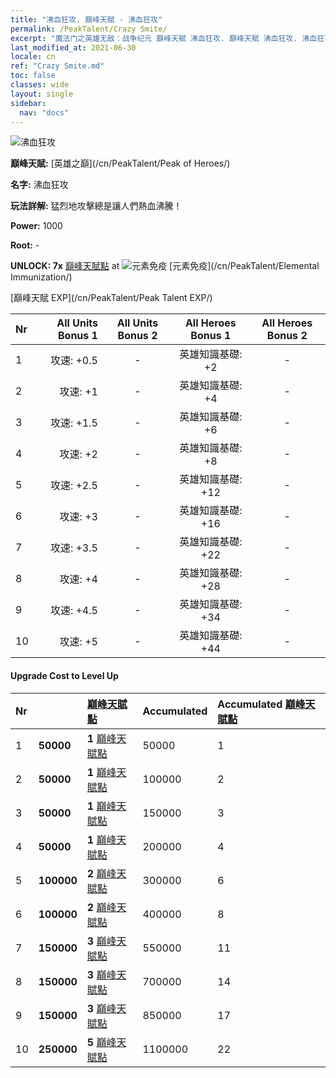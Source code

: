```yaml
---
title: "沸血狂攻. 巔峰天賦 - 沸血狂攻"
permalink: /PeakTalent/Crazy Smite/
excerpt: "魔法门之英雄无敌：战争纪元 巔峰天賦 沸血狂攻. 巔峰天賦 沸血狂攻. 沸血狂攻"
last_modified_at: 2021-06-30
locale: cn
ref: "Crazy Smite.md"
toc: false
classes: wide
layout: single
sidebar:
  nav: "docs"
---
```


  ![沸血狂攻](/images/pt/talent_1005.png)

  **巔峰天賦:** [英雄之巔](/cn/PeakTalent/Peak of Heroes/)

  **名字:** 沸血狂攻

  **玩法詳解:** 猛烈地攻擊總是讓人們熱血沸騰！

  **Power:** 1000

  **Root:** -

  **UNLOCK: 7x** [巔峰天賦點](/cn/Items/con_934/) at ![元素免疫](/images/pt/talent_1004.png) [元素免疫](/cn/PeakTalent/Elemental Immunization/)

  [巔峰天賦 EXP](/cn/PeakTalent/Peak Talent EXP/)

  | Nr | All Units Bonus 1 | All Units Bonus 2 | All Heroes Bonus 1 | All Heroes Bonus 2 |
  |:---|--------------:|:-------------:|:-------------:|:-------------:|
  | 1 | 攻速: +0.5 | - | 英雄知識基礎: +2 | - |
  | 2 | 攻速: +1 | - | 英雄知識基礎: +4 | - |
  | 3 | 攻速: +1.5 | - | 英雄知識基礎: +6 | - |
  | 4 | 攻速: +2 | - | 英雄知識基礎: +8 | - |
  | 5 | 攻速: +2.5 | - | 英雄知識基礎: +12 | - |
  | 6 | 攻速: +3 | - | 英雄知識基礎: +16 | - |
  | 7 | 攻速: +3.5 | - | 英雄知識基礎: +22 | - |
  | 8 | 攻速: +4 | - | 英雄知識基礎: +28 | - |
  | 9 | 攻速: +4.5 | - | 英雄知識基礎: +34 | - |
  | 10 | 攻速: +5 | - | 英雄知識基礎: +44 | - |


#### Upgrade Cost to Level Up

  | Nr | <i class="fas fa-coins"/> | [巔峰天賦點](/cn/Items/con_934/) | Accumulated <i class="fas fa-coins"/> | Accumulated [巔峰天賦點](/cn/Items/con_934/) |
  |:---|:--------------|:-------------|:-------------|:-------------|
  | 1 | **50000** | **1** [巔峰天賦點](/cn/Items/con_934/) | 50000 | 1 |
  | 2 | **50000** | **1** [巔峰天賦點](/cn/Items/con_934/) | 100000 | 2 |
  | 3 | **50000** | **1** [巔峰天賦點](/cn/Items/con_934/) | 150000 | 3 |
  | 4 | **50000** | **1** [巔峰天賦點](/cn/Items/con_934/) | 200000 | 4 |
  | 5 | **100000** | **2** [巔峰天賦點](/cn/Items/con_934/) | 300000 | 6 |
  | 6 | **100000** | **2** [巔峰天賦點](/cn/Items/con_934/) | 400000 | 8 |
  | 7 | **150000** | **3** [巔峰天賦點](/cn/Items/con_934/) | 550000 | 11 |
  | 8 | **150000** | **3** [巔峰天賦點](/cn/Items/con_934/) | 700000 | 14 |
  | 9 | **150000** | **3** [巔峰天賦點](/cn/Items/con_934/) | 850000 | 17 |
  | 10 | **250000** | **5** [巔峰天賦點](/cn/Items/con_934/) | 1100000 | 22 |

